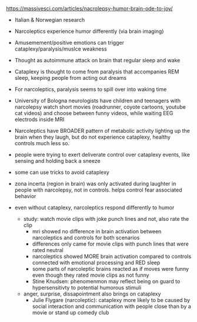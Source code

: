 https://massivesci.com/articles/nacrolepsy-humor-brain-ode-to-joy/

* Italian & Norwegian research
* Narcoleptics experience humor differently (via brain imaging)
* Amusemement/positive emotions can trigger cataplexy/paralysis/muslce weakness
* Thought as autoimmune attack on brain that regular sleep and wake
* Cataplexy is thought to come from paralysis that accompanies REM sleep, keeping people from acting out dreams
* For narcoleptics, paralysis seems to spill over into waking time

* University of Bologna neurologists have children and teenagers with narcolepsy watch short movies (roadrunner, coyote cartoons, youtube cat videos) and choose between funny videos, while waiting EEG electrods inside MRI
* Narcoleptics have BROADER pattern of metabolic activity lighting up the brain when they laugh, but do not experience cataplexy, healthy controls much less so.
* people were trying to exert deliverate control over cataplexy events, like sensing and holding back a sneeze

* some can use tricks to avoid cataplexy
* zona incerta (region in brain) was only activated during laughter in people with narcolepsy, not in controls. helps control fear associated behavior

* even without cataplexy, narcoleptics respond differently to humor
  * study: watch movie clips with joke punch lines and not, also rate the clip
    * mri showed no difference in brain activation between narcoleptics and controls for both scenarios
    * differences only came for movie clips with punch lines that were rated neutral
    * narcoleptics showed MORE brain activation compared to controls connected with emotional processing and RED sleep
    * some parts of narcoleptic brains reacted as if moves were funny even though they rated movie clips as not funny
    * Stine Knudsen: phenomenmon may reflect being on guard to hypersensitivty to potential humorous stimuli
  * anger, surprise, dissapointment also brings on cataplexy
    * Julie Flygare (narcoleptic): cataplexy more likely to be caused by social interaction and communication with people close than by a movie or stand up comedy club


